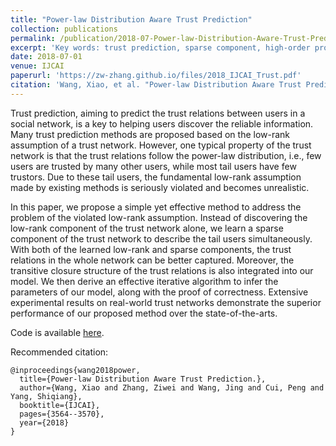 ```yaml
---
title: "Power-law Distribution Aware Trust Prediction"
collection: publications
permalink: /publication/2018-07-Power-law-Distribution-Aware-Trust-Prediction
excerpt: 'Key words: trust prediction, sparse component, high-order proximity, matrix factorization'
date: 2018-07-01
venue: IJCAI
paperurl: 'https://zw-zhang.github.io/files/2018_IJCAI_Trust.pdf'
citation: 'Wang, Xiao, et al. "Power-law Distribution Aware Trust Prediction." IJCAI. 2018.'
---
```


Trust prediction, aiming to predict the trust relations
between users in a social network, is a key
to helping users discover the reliable information.
Many trust prediction methods are proposed based
on the low-rank assumption of a trust network.
However, one typical property of the trust network
is that the trust relations follow the power-law distribution,
i.e., few users are trusted by many other
users, while most tail users have few trustors. Due
to these tail users, the fundamental low-rank assumption
made by existing methods is seriously violated
and becomes unrealistic. 

In this paper, we
propose a simple yet effective method to address
the problem of the violated low-rank assumption.
Instead of discovering the low-rank component of
the trust network alone, we learn a sparse component
of the trust network to describe the tail users
simultaneously. With both of the learned low-rank
and sparse components, the trust relations in the
whole network can be better captured. Moreover,
the transitive closure structure of the trust relations
is also integrated into our model. We then derive an
effective iterative algorithm to infer the parameters
of our model, along with the proof of correctness.
Extensive experimental results on real-world trust
networks demonstrate the superior performance of
our proposed method over the state-of-the-arts.

Code is available [here](https://github.com/ZW-ZHANG/Powerlaw_TP).

Recommended citation: 
```
@inproceedings{wang2018power,
  title={Power-law Distribution Aware Trust Prediction.},
  author={Wang, Xiao and Zhang, Ziwei and Wang, Jing and Cui, Peng and Yang, Shiqiang},
  booktitle={IJCAI},
  pages={3564--3570},
  year={2018}
}
```